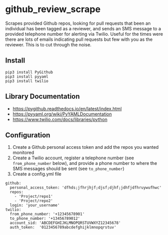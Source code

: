 # github_review_scrape
Scrapes provided Github repos, looking for pull requests that been an individual has been tagged as a reviewer, and sends an SMS message to a provided telephone number for alerting via Twilio. Useful for the times were there are lots of emails indicating pull requests but few with you as the reviewer. This is to cut through the noise.

## Install
~~~~
pip3 install PyGithub
pip3 install pyyaml
pip3 install twilio
~~~~

## Library Documentation
- https://pygithub.readthedocs.io/en/latest/index.html
- https://pyyaml.org/wiki/PyYAMLDocumentation
- https://www.twilio.com/docs/libraries/python

## Configuration
1. Create a Github personal access token and add the repos you wanted monitored
2. Create a Twilio account, register a telephone number (see `from_phone_number` below), and provide a phone number to where the SMS messages should be sent (see `to_phone_number`)
3. Create a config.yml file
~~~~
github:
  personal_access_token: 'dfhds;jfhrjhjf;djsf;djhf;jdhfjdfhruywufhwc'
  repos:
    - 'Project/repo1'
    - 'Project/repo2'
  login: 'your_username'
twilio:
  from_phone_number: '+12345678901'
  to_phone_number: '+13456789012'
  account_sid: 'ABCDEFGHIJKLMNOPQRSTUVWXYZ12345678'
  auth_token:  '0123456789abcdefghijklmnopqrstuv'
~~~~
